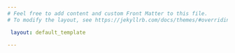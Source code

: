 ```yaml
---
# Feel free to add content and custom Front Matter to this file.
# To modify the layout, see https://jekyllrb.com/docs/themes/#overriding-theme-defaults

 layout: default_template 

---
```


